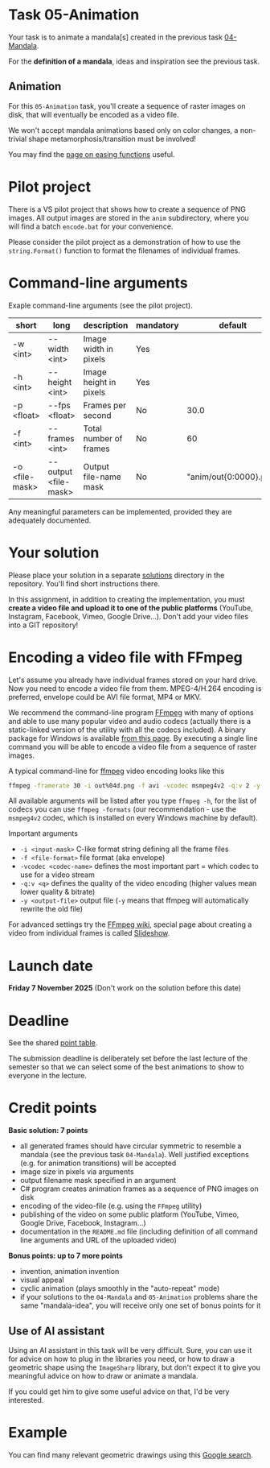# Task 05-Animation
Your task is to animate a mandala[s] created in the previous task
[04-Mandala](../04-Mandala/README.md).

For the **definition of a mandala**, ideas and inspiration see
the previous task.

## Animation
For this `05-Animation` task, you'll create a sequence of raster images
on disk, that will eventually be encoded as a video file.

We won't accept mandala animations based only on color changes, a non-trivial
shape metamorphosis/transition must be involved!

You may find the [page on easing functions](https://easings.net/) useful.

# Pilot project
There is a VS pilot project that shows how to create a sequence of PNG
images. All output images are stored in the `anim` subdirectory,
where you will find a batch `encode.bat` for your convenience.

Please consider the pilot project as a demonstration of how to use
the `string.Format()` function to format the filenames of individual frames.

# Command-line arguments

Exaple command-line arguments (see the pilot project).

| short | long | description | mandatory | default |
| -------- | -------- | ------------------------ | -------- | -------- |
| -w \<int\> | --width \<int\> | Image width in pixels | Yes | |
| -h \<int\> | --height \<int\> | Image height in pixels | Yes | |
| -p \<float\> | --fps \<float\> | Frames per second | No | 30.0 |
| -f \<int\> | --frames \<int\> | Total number of frames | No | 60 |
| -o \<file-mask\> | --output \<file-mask\> | Output file-name mask | No | "anim/out{0:0000}.png" |

Any meaningful parameters can be implemented, provided they are adequately
documented.

# Your solution
Please place your solution in a separate [solutions](../solutions/README.md)
directory in the repository. You'll find short instructions there.

In this assignment, in addition to creating the implementation, you must
**create a video file and upload it to one of the public platforms**
(YouTube, Instagram, Facebook, Vimeo, Google Drive...). Don't add your video files into
a GIT repository!

# Encoding a video file with FFmpeg
Let's assume you already have individual frames stored on your hard drive. Now you need
to encode a video file from them. MPEG-4/H.264 encoding is preferred,
envelope could be AVI file format, MP4 or MKV.

We recommend the command-line program
[FFmpeg](https://ffmpeg.org/)
with many of options and able to use many popular video and audio codecs
(actually there is a static-linked version of the utility with all the codecs included).
A binary package for Windows is available
[from this page](https://ffmpeg.org/download.html).
By executing a single line command you will be able to encode a video file
from a sequence of raster images.

A typical command-line for [ffmpeg](https://ffmpeg.org/) video encoding looks like this
```bash
ffmpeg -framerate 30 -i out%04d.png -f avi -vcodec msmpeg4v2 -q:v 2 -y out.avi
```
All available arguments will be listed after you type `ffmpeg -h`, for the list of codecs
you can use `ffmpeg -formats` (our recommendation - use the `msmpeg4v2` codec, which
is installed on every Windows machine by default).

Important arguments
* `-i <input-mask>` C-like format string defining all the frame files
* `-f <file-format>` file format (aka envelope)
* `-vcodec <codec-name>` defines the most important part = which codec to use for a video stream
* `-q:v <q>` defines the quality of the video encoding (higher values mean lower quality & bitrate)
* `-y <output-file>` output file (`-y` means that ffmpeg will automatically rewrite the old file)

For advanced settings try the [FFmpeg wiki](https://trac.ffmpeg.org/wiki), special page about
creating a video from individual frames is called [Slideshow](https://trac.ffmpeg.org/wiki/Slideshow).

# Launch date
**Friday 7 November 2025**
(Don't work on the solution before this date)

# Deadline
See the shared [point table](https://docs.google.com/spreadsheets/d/17XuX5tgvh_E0u17Y4BXtQK-qVt1qnr9zAXVHGkYrNWs/edit?usp=sharing).

The submission deadline is deliberately set before the last lecture of the semester so that
we can select some of the best animations to show to everyone in the lecture.

# Credit points
**Basic solution: 7 points**
* all generated frames should have circular symmetric to resemble a mandala (see the previous task `04-Mandala`).
  Well justified exceptions (e.g. for animation transitions) will be accepted
* image size in pixels via arguments
* output filename mask specified in an argument
* C# program creates animation frames as a sequence of PNG images on disk
* encoding of the video-file (e.g. using the `FFmpeg` utility)
* publishing of the video on some public platform (YouTube, Vimeo, Google Drive, Facebook, Instagram...)
* documentation in the `README.md` file (including definition of all command
  line arguments and URL of the uploaded video)

**Bonus points: up to 7 more points**
* invention, animation invention
* visual appeal
* cyclic animation (plays smoothly in the "auto-repeat" mode)
* if your solutions to the `04-Mandala` and `05-Animation` problems share the same "mandala-idea",
  you will receive only one set of bonus points for it

## Use of AI assistant
Using an AI assistant in this task will be very difficult. Sure, you can use
it for advice on how to plug in the libraries you need, or how to draw
a geometric shape using the `ImageSharp` library, but don't expect it to
give you meaningful advice on how to draw or animate a mandala.

If you could get him to give some useful advice on that, I'd be very
interested.

# Example
You can find many relevant geometric drawings using this
[Google search](https://www.google.com/search?q=mandala+image).
